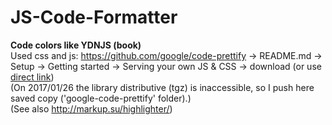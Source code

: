 # JS-Code-Formatter
<b>Code colors like YDNJS (book)</b>
<br>
Used css and js: https://github.com/google/code-prettify -> README.md -> Setup -> Getting started -> Serving your own JS & CSS -> download (or use <a href="https://raw.githubusercontent.com/google/code-prettify/master/distrib/prettify-small.tgz">direct link</a>)
<br>
(On 2017/01/26 the library distributive (tgz) is inaccessible, so I push here saved copy ('google-code-prettify' folder).)
<br>
(See also http://markup.su/highlighter/)
